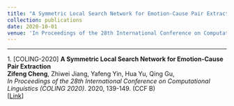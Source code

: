 ```yaml
---
title: "A Symmetric Local Search Network for Emotion-Cause Pair Extraction"
collection: publications
date: 2020-10-01
venue: 'In Proceedings of the 28th International Conference on Computational Linguistics (COLING 2020)'
---
```


---

<p><span class="STYLE1">1. [COLING-2020]</span> <strong>A Symmetric Local Search Network for Emotion-Cause Pair Extraction</strong><br>
    <strong>Zifeng Cheng</strong>, Zhiwei Jiang, Yafeng Yin, Hua Yu, Qing Gu,<br>
    <em>In Proceedings of the 28th International Conference on Computational Linguistics (COLING 2020)</em>. 2020, 139-149. 
	<span class="STYLE1">(CCF B)</span> <br>
	[<a href="https://www.aclweb.org/anthology/2020.coling-main.12/">Link</a>]
	
	

	



